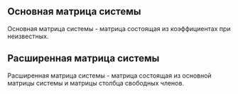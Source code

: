 ## Основная матрица системы
Основная матрица системы - матрица состоящая из коэффициентах при неизвестных. 

## Расширенная матрица системы
Расширенная матрица системы - матрица состоящая из основной матрицы системы и матрицы столбца свободных членов. 